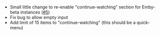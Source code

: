 * Small little change to re-enable "continue-watching" section for Emby-beta instances ([#5](https://github.com/Vernoxvernax/Puddler-RS/issues/5))
* Fix bug to allow empty input
* Add limit of 15 items to "continue-watching" (this should be a quick-menu)